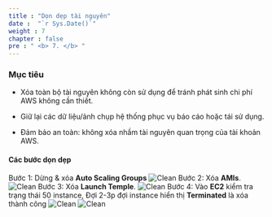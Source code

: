 ```yaml
---
title : "Dọn dẹp tài nguyên"
date :  "`r Sys.Date()`" 
weight : 7 
chapter : false
pre : " <b> 7. </b> "
---
```


### Mục tiêu
- Xóa toàn bộ tài nguyên không còn sử dụng để tránh phát sinh chi phí AWS không cần thiết.

- Giữ lại các dữ liệu/ảnh chụp hệ thống phục vụ báo cáo hoặc tái sử dụng.

- Đảm bảo an toàn: không xóa nhầm tài nguyên quan trọng của tài khoản AWS.

#### Các bước dọn dẹp
Bước 1: Dừng & xóa **Auto Scaling Groups**
![Clean](/images/7.Cleanup/delete-1.png)
Bước 2: Xóa **AMIs**.
![Clean](/images/7.Cleanup/delete-2.png)
Bước 3: Xóa **Launch Temple**.
![Clean](/images/7.Cleanup/delete-3.png)
Bước 4: Vào **EC2** kiểm tra trạng thái 50 instance, Đợi 2-3p đợi instance hiển thị **Terminated** là xóa thành công
![Clean](/images/7.Cleanup/delete-4-1.png)
![Clean](/images/7.Cleanup/delete-4.png)





